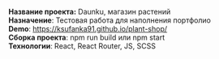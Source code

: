 <b>Название проекта:</b> Daunku, магазин растений <br>
<b>Назначение</b>: Тестовая работа для наполнения портфолио <br>
<b>Demo</b>: https://ksufanka91.github.io/plant-shop/ <br>
<b>Сборка проекта</b>: npm run build или npm start <br>
<b>Технологии</b>: React, React Router, JS, SCSS <br>

